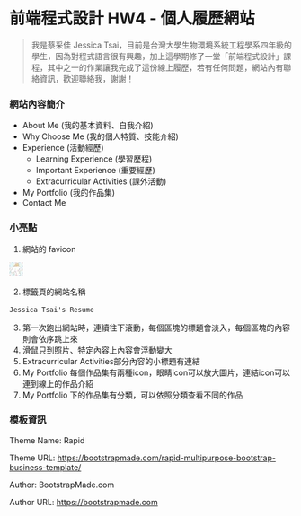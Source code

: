 # 前端程式設計 HW4 - 個人履歷網站
>我是蔡采佳 Jessica Tsai，目前是台灣大學生物環境系統工程學系四年級的學生，因為對程式語言很有興趣，加上這學期修了一堂「前端程式設計」課程，其中之一的作業讓我完成了這份線上履歷，若有任何問題，網站內有聯絡資訊，歡迎聯絡我，謝謝！
### 網站內容簡介
- About Me (我的基本資料、自我介紹)
- Why Choose Me (我的個人特質、技能介紹)
- Experience (活動經歷)
  - Learning Experience (學習歷程)
  - Important Experience (重要經歷)
  - Extracurricular Activities (課外活動)
- My Portfolio (我的作品集)
- Contact Me

### 小亮點
1. 網站的 favicon
<pre><code><img src='/img/favicon.jpg'></img>
</code></pre>

2. 標籤頁的網站名稱
<pre><code>Jessica Tsai's Resume</img>
</code></pre>

3. 第一次跑出網站時，連續往下滾動，每個區塊的標題會淡入，每個區塊的內容則會依序跳上來
4. 滑鼠只到照片、特定內容上內容會浮動變大
5. Extracurricular Activities部分內容的小標題有連結
6. My Portfolio 每個作品集有兩種icon，眼睛icon可以放大圖片，連結icon可以連到線上的作品介紹
7. My Portfolio 下的作品集有分類，可以依照分類查看不同的作品

### 模板資訊
Theme Name: Rapid

Theme URL: https://bootstrapmade.com/rapid-multipurpose-bootstrap-business-template/

Author: BootstrapMade.com

Author URL: https://bootstrapmade.com
